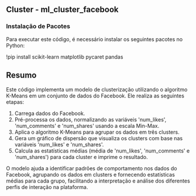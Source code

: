 ## Cluster - ml_cluster_facebook

### Instalação de Pacotes

Para executar este código, é necessário instalar os seguintes pacotes no Python:

!pip install scikit-learn matplotlib pycaret pandas

## Resumo

Este código implementa um modelo de clusterização utilizando o algoritmo K-Means em um conjunto de dados do Facebook. Ele realiza as seguintes etapas:

1. Carrega dados do Facebook.
2. Pré-processa os dados, normalizando as variáveis 'num_likes', 'num_comments' e 'num_shares' usando a escala Min-Max.
3. Aplica o algoritmo K-Means para agrupar os dados em três clusters.
4. Gera um gráfico de dispersão que visualiza os clusters com base nas variáveis 'num_likes' e 'num_shares'.
5. Calcula as estatísticas médias (média de 'num_likes', 'num_comments' e 'num_shares') para cada cluster e imprime o resultado.

O modelo ajuda a identificar padrões de comportamento nos dados do Facebook, agrupando os dados em clusters e fornecendo estatísticas médias para cada grupo, facilitando a interpretação e análise dos diferentes perfis de interação na plataforma.
